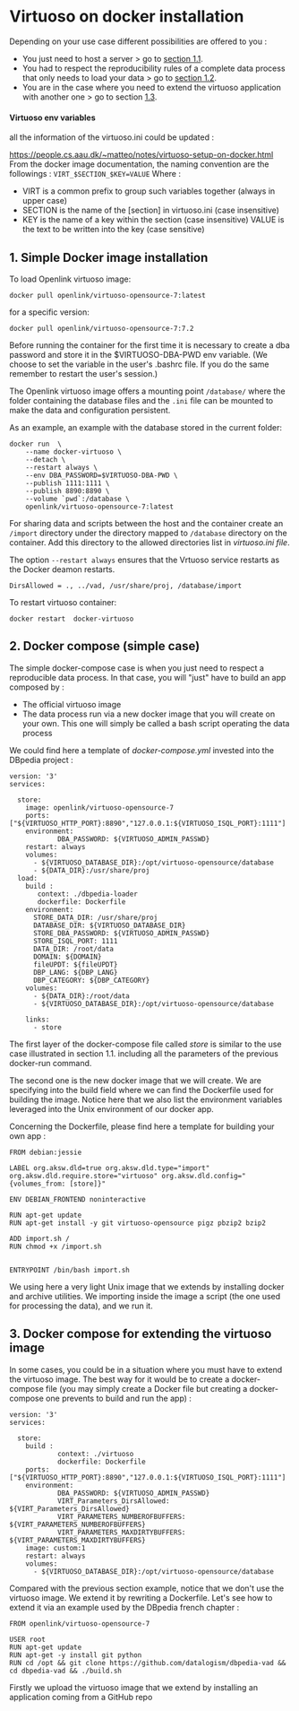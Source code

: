 # Virtuoso on docker installation

Depending on your use case different possibilities are offered to you :
* You just need to host a server > go to [section 1.1](#1-simple-docker-image-installation).
* You had to respect the reproducibility rules of a complete data process that only needs to load your data > go to [section 1.2](#2-docker-compose-simple-case).
* You are in the case where you need to extend the virtuoso application with another one > go to section [1.3](#3-docker-compose-for-extending-the-virtuoso-image).


#### Virtuoso env variables

all the information of the virtuoso.ini could be updated :

https://people.cs.aau.dk/~matteo/notes/virtuoso-setup-on-docker.html
From the docker image documentation, the naming convention are the followings :
`VIRT_$SECTION_$KEY=VALUE` Where :
*    VIRT is a common prefix to group such  variables together (always in upper case)
*  SECTION is the name of the [section] in virtuoso.ini (case insensitive)
*   KEY is the name of a key within the section (case insensitive)
    VALUE is the text to be written into the key (case sensitive)

## 1. Simple Docker image installation

To load Openlink virtuoso image:
```
docker pull openlink/virtuoso-opensource-7:latest
```
for a specific version:
```
docker pull openlink/virtuoso-opensource-7:7.2
```
Before running the container for the first time it is necessary to create a dba password and store it in the $VIRTUOSO-DBA-PWD env variable. (We choose to set the variable in the user's .bashrc file. If you do the same remember to restart the user's session.)

The Openlink virtuoso image offers a mounting point `/database/` where the folder containing the database files and the `.ini` file can be mounted to make the data and configuration persistent.

As an example, an example with the database stored in the current folder:
```
docker run  \
    --name docker-virtuoso \
    --detach \
    --restart always \
    --env DBA_PASSWORD=$VIRTUOSO-DBA-PWD \
    --publish 1111:1111 \
    --publish 8890:8890 \
    --volume `pwd`:/database \
    openlink/virtuoso-opensource-7:latest
```
For sharing data and scripts between the host and the container create an `/import` directory under the directory mapped to `/database` directory on the container. Add this directory to the allowed directories list in *virtuoso.ini file*.

The option `--restart always` ensures that the Vrtuoso service restarts as the Docker deamon restarts.

```
DirsAllowed = ., ../vad, /usr/share/proj, /database/import
```
To restart virtuoso container:
```
docker restart  docker-virtuoso
```

## 2. Docker compose (simple case)

The simple docker-compose case is when you just need to respect a reproducible data process. In that case, you will "just" have to build an app composed by :
* The official virtuoso image
* The data process run via a new docker image that you will create on your own. This one will simply be called a bash script operating the data process

We could find here a template of *docker-compose.yml* invested into the DBpedia project :

```
version: '3'
services:

  store:
    image: openlink/virtuoso-opensource-7
    ports: ["${VIRTUOSO_HTTP_PORT}:8890","127.0.0.1:${VIRTUOSO_ISQL_PORT}:1111"]
    environment:
            DBA_PASSWORD: ${VIRTUOSO_ADMIN_PASSWD}
    restart: always
    volumes:
      - ${VIRTUOSO_DATABASE_DIR}:/opt/virtuoso-opensource/database
      - ${DATA_DIR}:/usr/share/proj
  load:
    build :
       context: ./dbpedia-loader
       dockerfile: Dockerfile
    environment:
      STORE_DATA_DIR: /usr/share/proj
      DATABASE_DIR: ${VIRTUOSO_DATABASE_DIR}
      STORE_DBA_PASSWORD: ${VIRTUOSO_ADMIN_PASSWD}
      STORE_ISQL_PORT: 1111
      DATA_DIR: /root/data
      DOMAIN: ${DOMAIN}
      fileUPDT: ${fileUPDT}
      DBP_LANG: ${DBP_LANG}
      DBP_CATEGORY: ${DBP_CATEGORY}
    volumes:
      - ${DATA_DIR}:/root/data
      - ${VIRTUOSO_DATABASE_DIR}:/opt/virtuoso-opensource/database

    links:
      - store
```

The first layer of the docker-compose file called *store* is similar to the use case illustrated in section 1.1. including all the parameters of the previous docker-run command.

The second one is the new docker image that we will create. We are specifying into the build field where we can find the Dockerfile used for building the image. Notice here that we also list the environment variables leveraged into the Unix environment of our docker app.

Concerning the Dockerfile, please find here a template for building your own app :
```
FROM debian:jessie

LABEL org.aksw.dld=true org.aksw.dld.type="import" org.aksw.dld.require.store="virtuoso" org.aksw.dld.config="{volumes_from: [store]}"

ENV DEBIAN_FRONTEND noninteractive

RUN apt-get update
RUN apt-get install -y git virtuoso-opensource pigz pbzip2 bzip2

ADD import.sh /
RUN chmod +x /import.sh


ENTRYPOINT /bin/bash import.sh

```
We using here a very light Unix image that we extends by installing docker and archive utilities. We importing inside the image a script (the one used for processing the data), and we run it.


## 3. Docker compose for extending the virtuoso image

In some cases, you could be in a situation where you must have to extend the virtuoso image. The best way for it would be to create a docker-compose file (you may simply create a Docker file but creating a docker-compose one prevents to build and run the app) :
```
version: '3'
services:

  store:
    build :
            context: ./virtuoso
            dockerfile: Dockerfile
    ports: ["${VIRTUOSO_HTTP_PORT}:8890","127.0.0.1:${VIRTUOSO_ISQL_PORT}:1111"]
    environment:
            DBA_PASSWORD: ${VIRTUOSO_ADMIN_PASSWD}
            VIRT_Parameters_DirsAllowed: ${VIRT_Parameters_DirsAllowed}
            VIRT_PARAMETERS_NUMBEROFBUFFERS: ${VIRT_PARAMETERS_NUMBEROFBUFFERS}
            VIRT_PARAMETERS_MAXDIRTYBUFFERS: ${VIRT_PARAMETERS_MAXDIRTYBUFFERS}
    image: custom:1
    restart: always
    volumes:
      - ${VIRTUOSO_DATABASE_DIR}:/opt/virtuoso-opensource/database
```
Compared with the previous section example, notice that we don't use the virtuoso image. We extend it by rewriting a Dockerfile. Let's see how to extend it via an example used by the DBpedia french chapter :
```
FROM openlink/virtuoso-opensource-7

USER root
RUN apt-get update
RUN apt-get -y install git python
RUN cd /opt && git clone https://github.com/datalogism/dbpedia-vad && cd dbpedia-vad && ./build.sh

```
Firstly we upload the virtuoso image that we extend by installing an application coming from a GitHub repo
